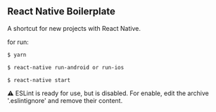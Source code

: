 ## React Native Boilerplate

A shortcut for new projects with React Native.

for run:

```sh
$ yarn
```
```sh
$ react-native run-android or run-ios
```
```sh
$ react-native start
```

 :warning: ESLint is ready for use, but is disabled. For enable, edit the archive '.eslintignore' and remove their content.

